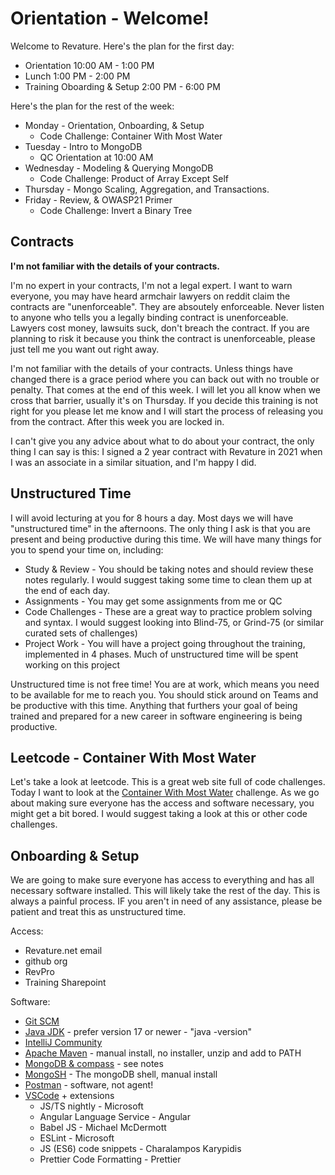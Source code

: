 # Orientation - Welcome!
Welcome to Revature. Here's the plan for the first day:

 - Orientation 10:00 AM - 1:00 PM
 - Lunch 1:00 PM - 2:00 PM
 - Training Oboarding & Setup 2:00 PM - 6:00 PM

Here's the plan for the rest of the week:
 - Monday - Orientation, Onboarding, & Setup
   - Code Challenge: Container With Most Water
 - Tuesday - Intro to MongoDB
   - QC Orientation at 10:00 AM
 - Wednesday - Modeling & Querying MongoDB
   - Code Challenge: Product of Array Except Self
 - Thursday - Mongo Scaling, Aggregation, and Transactions.
 - Friday - Review, & OWASP21 Primer
   - Code Challenge: Invert a Binary Tree

## Contracts
**I'm not familiar with the details of your contracts.**

I'm no expert in your contracts, I'm not a legal expert. I want to warn everyone, you may have heard armchair lawyers on reddit claim the contracts are "unenforceable". They are absoutely enforceable. Never listen to anyone who tells you a legally binding contract is unenforceable. Lawyers cost money, lawsuits suck, don't breach the contract. If you are planning to risk it because you think the contract is unenforceable, please just tell me you want out right away. 

I'm not familiar with the details of your contracts. Unless things have changed there is a grace period where you can back out with no trouble or penalty. That comes at the end of this week. I will let you all know when we cross that barrier, usually it's on Thursday. If you decide this training is not right for you please let me know and I will start the process of releasing you from the contract. After this week you are locked in.

I can't give you any advice about what to do about your contract, the only thing I can say is this: I signed a 2 year contract with Revature in 2021 when I was an associate in a similar situation, and I'm happy I did.

## Unstructured Time
I will avoid lecturing at you for 8 hours a day. Most days we will have "unstructured time" in the afternoons. The only thing I ask is that you are present and being productive during this time. We will have many things for you to spend your time on, including:
 - Study & Review - You should be taking notes and should review these notes regularly. I would suggest taking some time to clean them up at the end of each day.
 - Assignments - You may get some assignments from me or QC
 - Code Challenges - These are a great way to practice problem solving and syntax. I would suggest looking into Blind-75, or Grind-75 (or similar curated sets of challenges)
 - Project Work - You will have a project going throughout the training, implemented in 4 phases. Much of unstructured time will be spent working on this project

Unstructured time is not free time! You are at work, which means you need to be available for me to reach you. You should stick around on Teams and be productive with this time. Anything that furthers your goal of being trained and prepared for a new career in software engineering is being productive. 


## Leetcode - Container With Most Water
Let's take a look at leetcode. This is a great web site full of code challenges. Today I want to look at the [Container With Most Water](https://leetcode.com/problems/container-with-most-water/) challenge. As we go about making sure everyone has the access and software necessary, you might get a bit bored. I would suggest taking a look at this or other code challenges.

## Onboarding & Setup
We are going to make sure everyone has access to everything and has all necessary software installed. This will likely take the rest of the day. This is always a painful process. IF you aren't in need of any assistance, please be patient and treat this as unstructured time.

Access:
 - Revature.net email
 - github org
 - RevPro
 - Training Sharepoint

Software:
 - [Git SCM](https://git-scm.com/)
 - [Java JDK](https://adoptium.net/) - prefer version 17 or newer - "java -version"
 - [IntelliJ Community](https://www.jetbrains.com/idea/download)
 - [Apache Maven](https://maven.apache.org/download.cgi) - manual install, no installer, unzip and add to PATH
 - [MongoDB & compass](https://www.mongodb.com/try/download/community) - see notes
 - [MongoSH](https://www.mongodb.com/try/download/shell) - The mongoDB shell, manual install
 - [Postman](https://www.postman.com/downloads/) - software, not agent!
 - [VSCode](https://code.visualstudio.com/download) + extensions
   - JS/TS nightly - Microsoft
   - Angular Language Service - Angular
   - Babel JS - Michael McDermott
   - ESLint - Microsoft
   - JS (ES6) code snippets - Charalampos Karypidis
   - Prettier Code Formatting - Prettier

